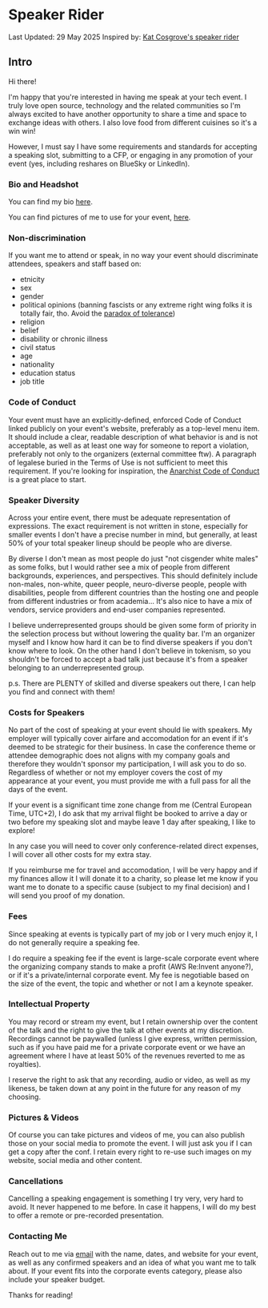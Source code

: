 # Speaker Rider

Last Updated: 29 May 2025
Inspired by: [Kat Cosgrove's speaker rider](https://github.com/katcosgrove/katcosgrove/blob/main/speaking.md)

## Intro

Hi there!

I'm happy that you're interested in having me speak at your tech event. 
I truly love open source, technology and the related communities so I'm always excited to have another opportunity to share a time and space to exchange ideas with others.
I also love food from different cuisines so it's a win win!

However, I must say I have some requirements and standards for accepting a speaking slot, submitting to a CFP, or engaging in any promotion of your event (yes, including reshares on BlueSky or LinkedIn).

### Bio and Headshot

You can find my bio [here](/public-speaking/home.md).

You can find pictures of me to use for your event, [here](/images/).

### Non-discrimination

If you want me to attend or speak, in no way your event should discriminate attendees, speakers and staff based on:

- etnicity
- sex
- gender
- political opinions (banning fascists or any extreme right wing folks it is totally fair, tho. Avoid the [paradox of tolerance](https://en.wikipedia.org/wiki/Paradox_of_tolerance))
- religion
- belief
- disability or chronic illness
- civil status
- age
- nationality
- education status
- job title

### Code of Conduct

Your event must have an explicitly-defined, enforced Code of Conduct linked publicly on your event's website, preferably as a top-level menu item. It should include a clear, readable description of what behavior is and is not acceptable, as well as at least one way for someone to report a violation, preferably not only to the organizers (external committee ftw). 
A paragraph of legalese buried in the Terms of Use is not sufficient to meet this requirement. If you're looking for inspiration, the [Anarchist Code of Conduct](https://web.archive.org/web/20240417125638/https://anarchistcode.com/anarchist-code-of-conduct/view.php) is a great place to start.

### Speaker Diversity

Across your entire event, there must be adequate representation of expressions. The exact requirement is not written in stone, especially for smaller events I don't have a precise number in mind, but generally, at least 50% of your total speaker lineup should be people who are diverse. 

By diverse I don't mean as most people do just "not cisgender white males" as some folks, but I would rather see a mix of people from different backgrounds, experiences, and perspectives. This should definitely include non-males, non-white, queer people, neuro-diverse people, people with disabilities, people from different countries than the hosting one and people from different industries or from academia... It's also nice to have a mix of vendors, service providers and end-user companies represented.

I believe underrepresented groups should be given some form of priority in the selection process but without lowering the quality bar. 
I'm an organizer myself and I know how hard it can be to find diverse speakers if you don't know where to look.
On the other hand I don't believe in tokenism, so you shouldn't be forced to accept a bad talk just because it's from a speaker belonging to an underrepresented group.

p.s. There are PLENTY of skilled and diverse speakers out there, I can help you find and connect with them!

### Costs for Speakers

No part of the cost of speaking at your event should lie with speakers. 
My employer will typically cover airfare and accomodation for an event if it's deemed to be strategic for their business.
In case the conference theme or attendee demographic does not aligns with my company goals and therefore they wouldn't sponsor my participation, I will ask you to do so. 
Regardless of whether or not my employer covers the cost of my appearance at your event, you must provide me with a full pass for all the days of the event.

If your event is a significant time zone change from me (Central European Time, UTC+2), I do ask that my arrival flight be booked to arrive a day or two before my speaking slot and maybe leave 1 day after speaking, I like to explore!

In any case you will need to cover only conference-related direct expenses, I will cover all other costs for my extra stay.

If you reimburse me for travel and accomodation, I will be very happy and if my finances allow it I will donate it to a charity, so please let me know if you want me to donate to a specific cause (subject to my final decision) and I will send you proof of my donation.

### Fees

Since speaking at events is typically part of my job or I very much enjoy it, I do not generally require a speaking fee.

I do require a speaking fee if the event is large-scale corporate event where the organizing company stands to make a profit (AWS Re:Invent anyone?), or if it's a private/internal corporate event.
My fee is negotiable based on the size of the event, the topic and whether or not I am a keynote speaker.

### Intellectual Property

You may record or stream my event, but I retain ownership over the content of the talk and the right to give the talk at other events at my discretion. Recordings cannot be paywalled (unless I give express, written permission, such as if you have paid me for a private corporate event or we have an agreement where I have at least 50% of the revenues reverted to me as royalties).

I reserve the right to ask that any recording, audio or video, as well as my likeness, be taken down at any point in the future for any reason of my choosing.

### Pictures & Videos

Of course you can take pictures and videos of me, you can also publish those on your social media to promote the event. I will just ask you if I can get a copy after the conf. I retain every right to re-use such images on my website, social media and other content.

### Cancellations

Cancelling a speaking engagement is something I try very, very hard to avoid. It never happened to me before. In case it happens, I will do my best to offer a remote or pre-recorded presentation. 

### Contacting Me

Reach out to me via [email](mailto:matteo@mb-consulting.dev) with the name, dates, and website for your event, as well as any confirmed speakers and an idea of what you want me to talk about. If your event fits into the corporate events category, please also include your speaker budget.

Thanks for reading!
